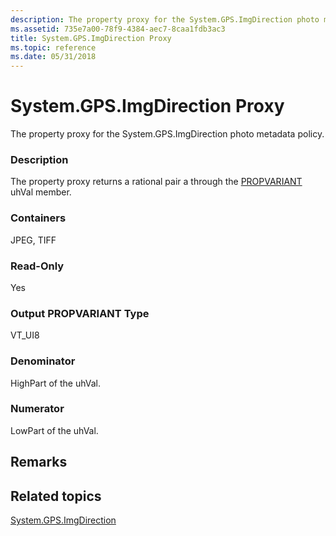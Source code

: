 ```yaml
---
description: The property proxy for the System.GPS.ImgDirection photo metadata policy.
ms.assetid: 735e7a00-78f9-4384-aec7-8caa1fdb3ac3
title: System.GPS.ImgDirection Proxy
ms.topic: reference
ms.date: 05/31/2018
---
```


# System.GPS.ImgDirection Proxy

The property proxy for the System.GPS.ImgDirection photo metadata policy.

### Description

The property proxy returns a rational pair a through the [PROPVARIANT](/windows/win32/api/propidlbase/ns-propidlbase-propvariant) uhVal member.

### Containers

JPEG, TIFF

### Read-Only

Yes

### Output PROPVARIANT Type

VT\_UI8

### Denominator

HighPart of the uhVal.

### Numerator

LowPart of the uhVal.

## Remarks

## Related topics

<dl> <dt>

[System.GPS.ImgDirection](../properties/props-system-gps-imgdirection.md)
</dt> </dl>

 

 
